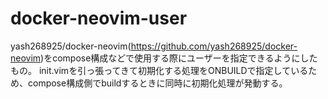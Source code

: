 # docker-neovim-user

yash268925/docker-neovim(https://github.com/yash268925/docker-neovim)をcompose構成などで使用する際にユーザーを指定できるようにしたもの。
init.vimを引っ張ってきて初期化する処理をONBUILDで指定しているため、compose構成側でbuildするときに同時に初期化処理が発動する。
